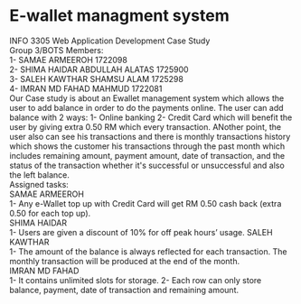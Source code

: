 # E-wallet managment system
INFO 3305 Web Application Development Case Study
<br>
Group 3/BOTS  Members:
<br>
1- SAMAE ARMEEROH 1722098
<br>
2- SHIMA HAIDAR ABDULLAH ALATAS 1725900
<br>
3- SALEH KAWTHAR SHAMSU ALAM 1725298
<br>
4- IMRAN MD FAHAD MAHMUD 1722081
<br>
Our Case study is about an Ewallet management system which allows the user to add balance in order to do the payments online. The user can add balance with 2 ways:
1- Online banking 
2- Credit Card which will benefit the user by giving extra 0.50 RM which every transaction. ANother point, the user also can see his transactions and  there is monthly transactions history which shows the customer his transactions through the past month which includes remaining amount, payment amount, date of transaction, and the status of
the transaction whether it's successful or unsuccessful and also the left balance.
<br>
Assigned tasks:
<br>
SAMAE ARMEEROH
<br>
1- Any e-Wallet top up with Credit Card will get RM 0.50 cash 
back (extra 0.50 for each top up).
<br>
SHIMA HAIDAR
<br>
1- Users are given a discount of 10% for off peak hours’ usage.
SALEH KAWTHAR
<br>
1- The amount of the balance is always reflected for each transaction. The monthly transaction will be produced at the end of the month.
<br>
IMRAN MD FAHAD
<br>
1- It contains unlimited slots for storage.
2- Each row can only store balance, payment, date of transaction and remaining amount.
